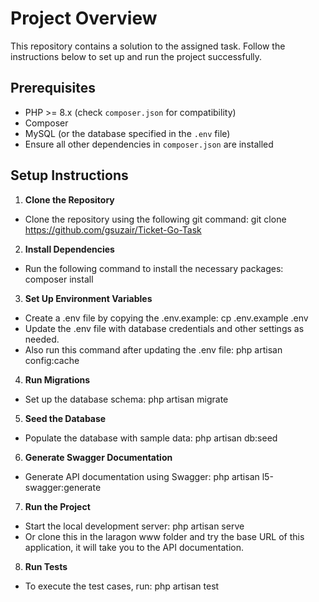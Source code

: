# Project Overview

This repository contains a solution to the assigned task. Follow the instructions below to set up and run the project successfully.

## Prerequisites

- PHP >= 8.x (check `composer.json` for compatibility)
- Composer
- MySQL (or the database specified in the `.env` file)
- Ensure all other dependencies in `composer.json` are installed

## Setup Instructions

1. **Clone the Repository**
- Clone the repository using the following git command:
  git clone https://github.com/gsuzair/Ticket-Go-Task
2. **Install Dependencies**
- Run the following command to install the necessary packages:
  composer install
3. **Set Up Environment Variables**
- Create a .env file by copying the .env.example:
cp .env.example .env
- Update the .env file with database credentials and other settings as needed.
- Also run this command after updating the .env file:
  php artisan config:cache
4. **Run Migrations**
- Set up the database schema:
  php artisan migrate
5. **Seed the Database**
- Populate the database with sample data:
  php artisan db:seed
6. **Generate Swagger Documentation**
- Generate API documentation using Swagger:
  php artisan l5-swagger:generate
7. **Run the Project**
- Start the local development server:
  php artisan serve
- Or clone this in the laragon www folder and try the base URL of this application, it will take you to the API documentation.
8. **Run Tests**
- To execute the test cases, run:
  php artisan test
